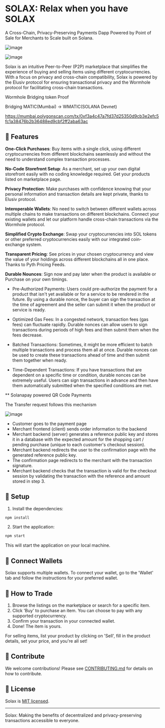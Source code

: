 # SOLAX: Relax when you have SOLAX

A Cross-Chain, Privacy-Preserving Payments Dapp Powered by Point of Sale for Merchants to Scale built on Solana.

![image](https://github.com/kamalbuilds/SolaX/assets/95926324/b0b9bea2-6089-417a-bfc5-1093e752f781)

![image](https://github.com/kamalbuilds/SolaX/assets/95926324/5176c49a-903a-44a1-88f7-cc9e8aa47fa4)

Solax is an intuitive Peer-to-Peer (P2P) marketplace that simplifies the experience of buying and selling items using different cryptocurrencies. With a focus on privacy and cross-chain compatibility, Solax is powered by the Elusiv protocol for ensuring transactional privacy and the Wormhole protocol for facilitating cross-chain transactions.


Wormhole Bridging token Proof

Bridging MATIC(Mumbai) -> WMATIC(SOLANA Devnet)

https://mumbai.polygonscan.com/tx/0xf3a4c47a7fd37d25350d9cb3e2efc5fc1a38476b2b36488ed9cbf2ff2aba63ac

## 🌟 Features

**One-Click Purchases**: Buy items with a single click, using different cryptocurrencies from different blockchains seamlessly and without the need to understand complex transaction processes.

**No-Code Storefront Setup**: As a merchant, set up your own digital storefront easily with no coding knowledge required. Get your products listed on marketplace page.

**Privacy Protection**: Make purchases with confidence knowing that your personal information and transaction details are kept private, thanks to Elusiv protocol.

**Interoperable Wallets**: No need to switch between different wallets across multiple chains to make transactions on different blockchains. Connect your existing wallets and let our platform handle cross-chain transactions via the Wormhole protocol.

**Simplified Crypto Exchange**: Swap your cryptocurrencies into SOL tokens or other preferred cryptocurrencies easily with our integrated coin-exchange system.

**Transparent Pricing**: See prices in your chosen cryptocurrency and view the value of your holdings across different blockchains all in one place. Thanks to Pyth Pricing Feeds.

**Durable Nounces**: Sign now and pay later when the product is available or Purchase on your own timings.

- Pre-Authorized Payments: Users could pre-authorize the payment for a product that isn't yet available or for a service to be rendered in the future. By using a durable nonce, the buyer can sign the transaction at the time of agreement and the seller can submit it when the product or service is ready.

- Optimized Gas Fees: In a congested network, transaction fees (gas fees) can fluctuate rapidly. Durable nonces can allow users to sign transactions during periods of high fees and then submit them when the fees decrease.

- Batched Transactions: Sometimes, it might be more efficient to batch multiple transactions and process them all at once. Durable nonces can be used to create these transactions ahead of time and then submit them together when ready.

- Time-Dependent Transactions: If you have transactions that are dependent on a specific time or condition, durable nonces can be extremely useful. Users can sign transactions in advance and then have them automatically submitted when the specified conditions are met.

** Solanapay powered QR Code Payments

The Transfer request follows  this mechanism 

![image](https://user-images.githubusercontent.com/95926324/215766384-940c1677-fcc7-4962-892e-a50e3419a86f.png)

* Customer goes to the payment page
* Merchant frontend (client) sends order information to the backend
* Merchant backend (server) generates a reference public key and stores it in a database with the expected amount for the shopping cart / pending purchase (unique to each customer's checkout session).
* Merchant backend redirects the user to the confirmation page with the generated reference public key.
* The confirmation page redirects to the merchant with the transaction signature.
* Merchant backend checks that the transaction is valid for the checkout session by validating the transaction with the reference and amount stored in step 3.
  
## 🔧 Setup

1. Install the dependencies:

```bash
npm install
```

2. Start the application:

```bash
npm start
```

This will start the application on your local machine. 

## 🤝 Connect Wallets

Solax supports multiple wallets. To connect your wallet, go to the 'Wallet' tab and follow the instructions for your preferred wallet.

## 👥 How to Trade

1. Browse the listings on the marketplace or search for a specific item.
2. Click 'Buy' to purchase an item. You can choose to pay with any supported cryptocurrency.
3. Confirm your transaction in your connected wallet.
4. Done! The item is yours.

For selling items, list your product by clicking on 'Sell', fill in the product details, set your price, and you're all set!

## 🙏 Contribute

We welcome contributions! Please see [CONTRIBUTING.md](CONTRIBUTING.md) for details on how to contribute.

## 📝 License

Solax is [MIT licensed](LICENSE).

---

Solax: Making the benefits of decentralized and privacy-preserving transactions accessible to everyone.
